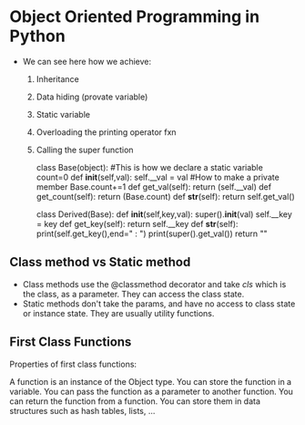 # Object Oriented Programming in Python
- We can see here how we achieve:
	1. Inheritance
	2. Data hiding (provate variable)
	3. Static variable
	4. Overloading the printing operator fxn
	5. Calling the super function

		class Base(object):
		    #This is how we declare a static variable
		    count=0
		    def __init__(self,val):
		        self.__val = val #How to make a private member
		        Base.count+=1
		    def get_val(self):
		        return (self.__val)
		    def get_count(self):
		        return (Base.count)
		    def __str__(self):
		        return self.get_val()

		class Derived(Base):
		    def __init__(self,key,val):
		        super().__init__(val)
		        self.__key = key
		    def get_key(self):
		        return self.__key
		    def __str__(self):
		        print(self.get_key(),end=" : ")
		        print(super().get_val())
		        return ""

## Class method vs Static method
- Class methods use the @classmethod decorator and take *cls* which is the class, as a parameter. They can access the class state.
- Static methods don't take the params, and have no access to class state or instance state. They are usually utility functions.

## First Class Functions
Properties of first class functions:

A function is an instance of the Object type.
You can store the function in a variable.
You can pass the function as a parameter to another function.
You can return the function from a function.
You can store them in data structures such as hash tables, lists, …
